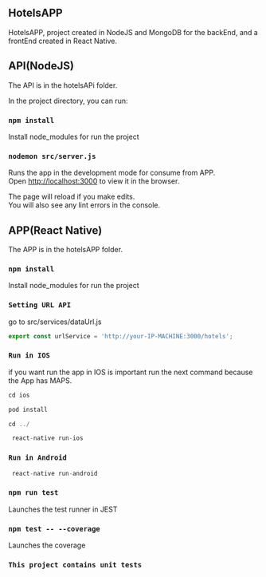 ## HotelsAPP

HotelsAPP, project created in NodeJS and MongoDB for the backEnd, and a frontEnd created in React Native.

## API(NodeJS)

The API is in the hotelsAPi folder.

In the project directory, you can run:

### `npm install`

Install node_modules for run the project

### `nodemon src/server.js`
Runs the app in the development mode for consume from APP.<br />
Open [http://localhost:3000](http://localhost:3000) to view it in the browser.

The page will reload if you make edits.<br />
You will also see any lint errors in the console.


## APP(React Native)

The APP is in the hotelsAPP folder.

### `npm install`

Install node_modules for run the project

### `Setting URL API`

 go to src/services/dataUrl.js

 ```javascript
 export const urlService = 'http://your-IP-MACHINE:3000/hotels';
 ```

### `Run in IOS`

if you want run the app in IOS is important run the next command because the App has MAPS.

```javascript
cd ios
```

```javascript
pod install
```
```javascript
cd ../
```

```javascript
 react-native run-ios
```

### `Run in Android`

```javascript
 react-native run-android
```

### `npm run test`

Launches the test runner in JEST

### `npm test -- --coverage`

Launches the coverage

### `This project contains unit tests`